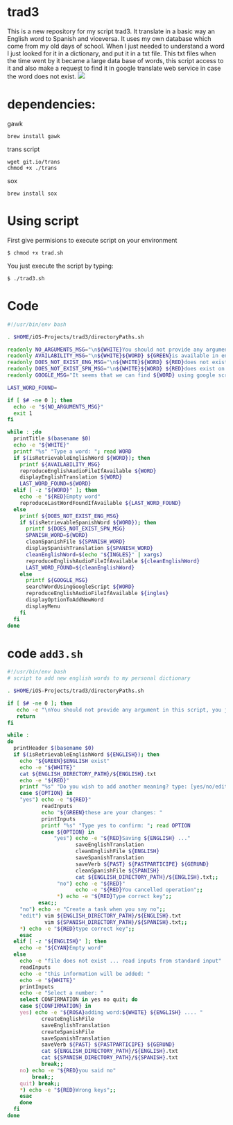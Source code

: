 # trad3

This is a new repository for my script trad3. It translate in a basic way an English word to Spanish and viceversa.
It uses my own database which come from my old days of school. When I just needed to understand a word I just looked for it in a dictionary, and put it in a txt file. This txt files when the time went by it became a large data base of words, this script access to it and also make a request to find it in google translate web service in case the word does not exist. 
![](https://github.com/carlos-santiago-2017/DictEnEsScript/blob/master/1.gif)

# dependencies:

gawk

```console
brew install gawk
```

trans script 

```console
wget git.io/trans
chmod +x ./trans
```

sox

```console
brew install sox
```

# Using script

First give permisions to execute script on your environment

```console
$ chmod +x trad.sh
```

You just execute the script by typing:

```console
$ ./trad3.sh
```

# Code

```bash
#!/usr/bin/env bash

. $HOME/iOS-Projects/trad3/directoryPaths.sh

readonly NO_ARGUMENTS_MSG="\n${WHITE}You should not provide any argument in this script, you just type trad3"
readonly AVAILABILITY_MSG="\n${WHITE}${WORD} ${GREEN}is available in english data base" 
readonly DOES_NOT_EXIST_ENG_MSG="\n${WHITE}${WORD} ${RED}does not exist on english data base .... now looking into spanish data base"
readonly DOES_NOT_EXIST_SPN_MSG="\n${WHITE}${WORD} ${RED}does exist on spanish data base"
readonly GOOGLE_MSG="It seems that we can find ${WORD} using google script"

LAST_WORD_FOUND=

if [ $# -ne 0 ]; then
  echo -e "${NO_ARGUMENTS_MSG}"
  exit 1 
fi

while : ;do
  printTitle $(basename $0)
  echo -e "${WHITE}"
  printf "%s" "Type a word: "; read WORD
  if $(isRetrievableEnglishWord ${WORD}); then
    printf ${AVAILABILITY_MSG}
    reproduceEnglishAudioFileIfAvailable ${WORD}
    displayEnglishTranslation ${WORD}
    LAST_WORD_FOUND=${WORD}
  elif [ -z "${WORD}" ]; then
    echo -e "${RED}Empty word"        
    reproduceLastWordFoundIfAvailable ${LAST_WORD_FOUND}
  else
    printf ${DOES_NOT_EXIST_ENG_MSG}
    if $(isRetrievableSpanishWord ${WORD}); then
      printf ${DOES_NOT_EXIST_SPN_MSG}
      SPANISH_WORD=${WORD}
      cleanSpanishFile ${SPANISH_WORD}
      displaySpanishTranslation ${SPANISH_WORD}
      cleanEnglishWord=$(echo "${INGLES}" | xargs)
      reproduceEnglishAudioFileIfAvailable ${cleanEnglishWord}
      LAST_WORD_FOUND=${cleanEnglishWord}
    else
      printf ${GOOGLE_MSG}
      searchWordUsingGoogleScript ${WORD}
      reproduceEnglishAudioFileIfAvailable ${ingles} 
      displayOptionToAddNewWord
      displayMenu
    fi
  fi
done
```

# code `add3.sh`

```bash
#!/usr/bin/env bash
# script to add new english words to my personal dictionary

. $HOME/iOS-Projects/trad3/directoryPaths.sh

if [ $# -ne 0 ]; then
   echo -e "\nYou should not provide any argument in this script, you just type add3"
   return 
fi

while :
do
  printHeader $(basename $0)
  if $(isRetrievableEnglishWord ${ENGLISH}); then
    echo "${GREEN}$ENGLISH exist"
    echo -e "${WHITE}"
    cat ${ENGLISH_DIRECTORY_PATH}/${ENGLISH}.txt
    echo -e "${RED}"
    printf "%s" "Do you wish to add another meaning? type: [yes/no/edit]?: "; read OPTION
    case ${OPTION} in
    "yes") echo -e "${RED}"
           readInputs
           echo "${GREEN}these are your changes: "
           printInputs
           printf "%s" "Type yes to confirm: "; read OPTION
           case ${OPTION} in 
               "yes") echo -e "${RED}Saving ${ENGLISH} ..."
                      saveEnglishTranslation
                      cleanEnglishFile ${ENGLISH}
                      saveSpanishTranslation 
                      saveVerb ${PAST} ${PASTPARTICIPE} ${GERUND}
                      cleanSpanishFile ${SPANISH}
                      cat ${ENGLISH_DIRECTORY_PATH}/${ENGLISH}.txt;;
                "no") echo -e "${RED}"
                      echo -e "${RED}You cancelled operation";;
                *) echo -e "${RED}Type correct key";;
          esac;;
    "no") echo -e "Create a task when you say no";;
    "edit") vim ${ENGLISH_DIRECTORY_PATH}/${ENGLISH}.txt
            vim ${SPANISH_DIRECTORY_PATH}/${SPANISH}.txt;;
    *) echo -e "${RED}type correct key";;
    esac
  elif [ -z "${ENGLISH}" ]; then 
    echo -e "${CYAN}Empty word"
  else
    echo -e "file does not exist ... read inputs from standard input"
    readInputs
    echo -e "this information will be added: "
    echo -e "${WHITE}"
    printInputs
    echo -e "Select a number: "
    select CONFIRMATION in yes no quit; do
    case ${CONFIRMATION} in
    yes) echo -e "${ROSA}adding word:${WHITE} ${ENGLISH} .... "
           createEnglishFile
           saveEnglishTranslation
           createSpanishFile
           saveSpanishTranslation        
           saveVerb ${PAST} ${PASTPARTICIPE} ${GERUND}
           cat ${ENGLISH_DIRECTORY_PATH}/${ENGLISH}.txt
           cat ${SPANISH_DIRECTORY_PATH}/${SPANISH}.txt
           break;;
    no) echo -e "${RED}you said no"
        break;;
    quit) break;;
    *) echo -e "${RED}Wrong keys";;
    esac
    done
  fi
done
```
